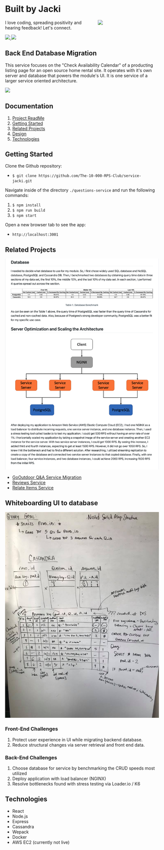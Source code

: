 # Built by Jacki
<img align='right' src='https://media.giphy.com/media/bcKmIWkUMCjVm/giphy.gif' width='200"'>

I love coding, spreading positivity and hearing feedback! Let's connect.

<!-- LinkedIn  -->
<a href="https://www.linkedin.com/in/jacki-yanamura/" target="_blank">
  <img src="https://img.shields.io/badge/-Jacki%20Yanamura-blue?style=for-the-badge&logo=Linkedin&logoColor=white"/>
</a>
<!--   Email -->
<a href="mailto:jacki.yanamura@gmail.com">
  <img src="https://img.shields.io/badge/EMAIL-jacki.yanamura%40gmail.com-1152ba?style=for-the-badge"/>
</a>

## Back End Database Migration
This service focuses on the "Check Availability Calendar" of a producting listing page for an open source home rental site. It operates with it's own server and database that powers the module's UI.  It is one service of a larger service oriented architecture.

![](./img/availabilityCalendar.gif)

## Documentation
1. [Project ReadMe](#Back)
1. [Getting Started](#Getting)
1. [Related Projects](./documentation/related-projects.md)
1. [Design](#Whiteboarding)
1. [Technologies](#Technologies)

## Getting Started

Clone the Github repository:
* `$ git clone https://github.com/The-10-000-RPS-Club/service-jacki.git`

Navigate inside of the directory `./questions-service` and run the following commands:
1. `$ npm install`
2. `$ npm run build`
3. `$ npm start`

Open a new browser tab to see the app:
* `http://localhost:3001`

## Related Projects

![](./img/benchmarkingAndScaling.png)

  - [GoOutdoor Q&A Service Migration](https://github.com/The-10-000-RPS-Club/relatedItems-chris)
  - [Reviews Service](https://github.com/The-Emerald-Kraken/review-service)
  - [Relate Items Service](https://github.com/The-Emerald-Kraken/relatedItems-service)

## Whiteboarding UI to database
![](./img/whiteboarding_cassandra.jpg)

### Front-End Challenges
1) Protect user experience in UI while migrating backend database.
2) Reduce structural changes via server retrieval and front end data.

### Back-End Challenges
1) Choose database for service by benchmarking the CRUD speeds most utilized
2) Deploy application with load balancer (NGINX)
3) Resolve bottlenecks found with stress testing via Loader.io / K6

## Technologies
* React
* Node.js
* Express
* Cassandra
* Wepack
* Docker
* AWS EC2 (currently not live)